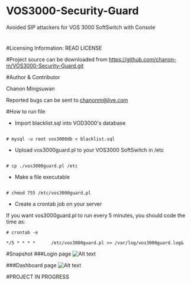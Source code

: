 # VOS3000-Security-Guard
Avoided SIP attackers for VOS 3000 SoftSwitch with Console

#

#Licensing Information: READ LICENSE

#Project source can be downloaded from
https://github.com/chanon-m/VOS3000-Security-Guard.git

#Author & Contributor

Chanon Mingsuwan

Reported bugs can be sent to chanonm@live.com

#How to run file

* Import blacklist.sql into VOD3000's database

```

# mysql -u root vos3000db < blacklist.sql

```

* Upload vos3000guard.pl to your VOS3000 SoftSwitch in /etc

```

# cp ./vos3000guard.pl /etc

```

* Make a file executable 

```

# chmod 755 /etc/vos3000guard.pl

```

* Create a crontab job on your server

If you want vos3000guard.pl to run every 5 minutes, you should code the time as:


```
# crontab -e

*/5 * * * *      /etc/vos3000guard.pl >> /var/log/vos3000guard.log&

```

#Snapshot
###Login page
![Alt text](http://www.icalleasy.com/images/vos_g_sp1.png "Snapshot Login") 

###Dashboard page
![Alt text](http://www.icalleasy.com/images/vos_g_sp2.png "Snapshot Dashboard") 


#PROJECT IN PROGRESS
